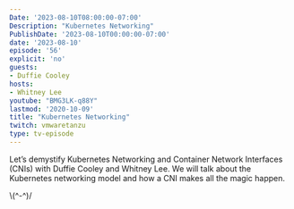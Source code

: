 ```yaml
---
Date: '2023-08-10T08:00:00-07:00'
Description: "Kubernetes Networking"
PublishDate: '2023-08-10T00:00:00-07:00'
date: '2023-08-10'
episode: '56'
explicit: 'no'
guests:
- Duffie Cooley
hosts:
- Whitney Lee
youtube: "BMG3LK-q88Y"
lastmod: '2020-10-09'
title: "Kubernetes Networking"
twitch: vmwaretanzu
type: tv-episode
---
```


Let’s demystify Kubernetes Networking and Container Network Interfaces (CNIs) with Duffie Cooley and Whitney Lee. We will talk about the Kubernetes networking model and how a CNI makes all the magic happen.

\\(^-^)/
